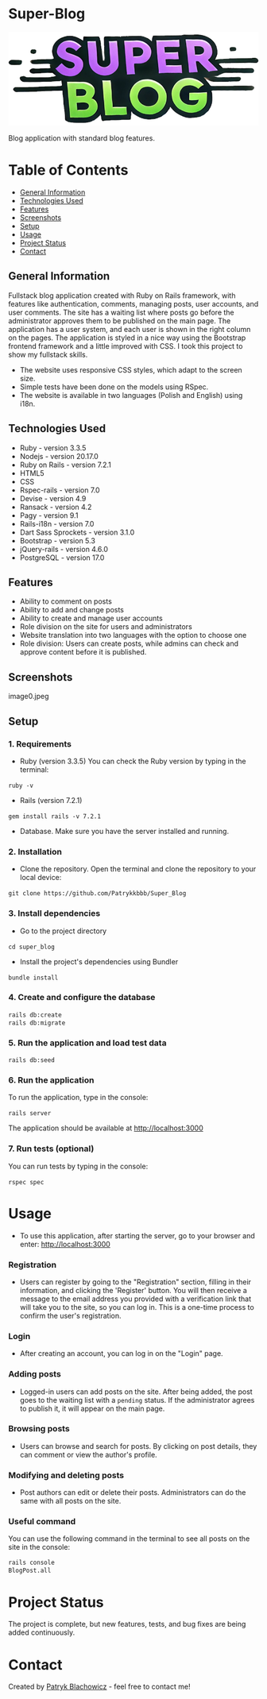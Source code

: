 # Super-Blog
![Logo Github](https://github.com/Patrykkbbb/Super_Blog/blob/main/app/assets/images/logo.png)

Blog application with standard blog features. 

# Table of Contents
- [General Information](#general-information)
- [Technologies Used](#technologies-used)
- [Features](#features)
- [Screenshots](#screenshots)
- [Setup](#setup)
- [Usage](#usage)
- [Project Status](#project-status)
- [Contact](#contact)

## General Information
Fullstack blog application created with Ruby on Rails framework, with features like authentication, comments, managing posts, user accounts, and user comments. The site has a waiting list where posts go before the administrator approves them to be published on the main page. The application has a user system, and each user is shown in the right column on the pages. The application is styled in a nice way using the Bootstrap frontend framework and a little improved with CSS. I took this project to show my fullstack skills.
* The website uses responsive CSS styles, which adapt to the screen size.
* Simple tests have been done on the models using RSpec.
* The website is available in two languages (Polish and English) using i18n.


## Technologies Used
* Ruby - version 3.3.5
* Nodejs - version 20.17.0
* Ruby on Rails - version 7.2.1
* HTML5
* CSS 
* Rspec-rails - version 7.0
* Devise - version 4.9
* Ransack - version 4.2
* Pagy - version 9.1
* Rails-i18n - version 7.0
* Dart Sass Sprockets - version 3.1.0
* Bootstrap - version 5.3
* jQuery-rails - version 4.6.0
* PostgreSQL - version 17.0

## Features

* Ability to comment on posts
* Ability to add and change posts
* Ability to create and manage user accounts
* Role division on the site for users and administrators 
* Website translation into two languages with the option to choose one
* Role division: Users can create posts, while admins can check and approve content before it is published.

## Screenshots

image0.jpeg

## Setup

### 1. Requirements

* Ruby (version 3.3.5) You can check the Ruby version by typing in the terminal:

`ruby -v`

* Rails (version 7.2.1)

`gem install rails -v 7.2.1`

* Database. Make sure you have the server installed and running.

### 2. Installation

* Clone the repository. 
Open the terminal and clone the repository to your local device:

`git clone https://github.com/Patrykkbbb/Super_Blog`

### 3. Install dependencies
* Go to the project directory

`cd super_blog`

* Install the project's dependencies using Bundler

`bundle install`

### 4. Create and configure the database 

```
rails db:create
rails db:migrate
```

### 5. Run the application and load test data

```
rails db:seed
```

### 6. Run the application
To run the application, type in the console:

`rails server`

The application should be available at 
[http://localhost:3000](http://localhost:3000)

### 7. Run tests (optional)
You can run tests by typing in the console:

`rspec spec`

# Usage

* To use this application, after starting the server, go to your browser and enter: [http://localhost:3000](http://localhost:3000)

### Registration 
* Users can register by going to the "Registration" section, filling in their information, and clicking the 'Register' button. 
You will then receive a message to the email address you provided with a verification link that will take you to the site, so you can log in. This is a one-time process to confirm the user's registration.

### Login

* After creating an account, you can log in on the "Login" page.

### Adding posts

* Logged-in users can add posts on the site. After being added, the post goes to the waiting list with a `pending` status. If the administrator agrees to publish it, it will appear on the main page.

### Browsing posts

* Users can browse and search for posts. By clicking on post details, they can comment or view the author's profile.

### Modifying and deleting posts

* Post authors can edit or delete their posts. Administrators can do the same with all posts on the site.

### Useful command

You can use the following command in the terminal to see all posts on the site in the console:

```
rails console
BlogPost.all
```

# Project Status

The project is complete, but new features, tests, and bug fixes are being added continuously.

# Contact

Created by [Patryk Blachowicz](https://github.com/Patrykkbbb) - feel free to contact me!
